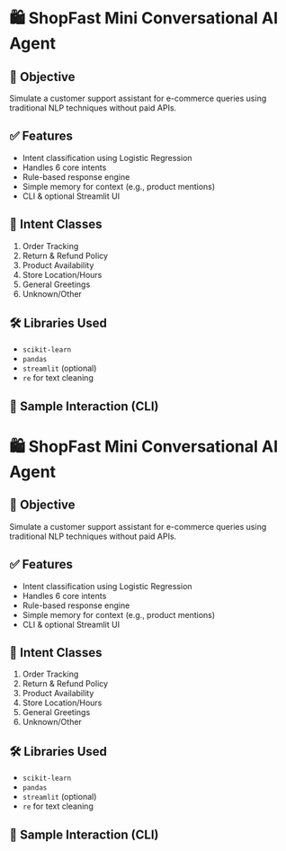 # 🛍️ ShopFast Mini Conversational AI Agent

## 📌 Objective
Simulate a customer support assistant for e-commerce queries using traditional NLP techniques without paid APIs.

## ✅ Features
- Intent classification using Logistic Regression
- Handles 6 core intents
- Rule-based response engine
- Simple memory for context (e.g., product mentions)
- CLI & optional Streamlit UI

## 🧠 Intent Classes
1. Order Tracking  
2. Return & Refund Policy  
3. Product Availability  
4. Store Location/Hours  
5. General Greetings  
6. Unknown/Other

## 🛠️ Libraries Used
- `scikit-learn`
- `pandas`
- `streamlit` (optional)
- `re` for text cleaning

## 💬 Sample Interaction (CLI)

# 🛍️ ShopFast Mini Conversational AI Agent

## 📌 Objective
Simulate a customer support assistant for e-commerce queries using traditional NLP techniques without paid APIs.

## ✅ Features
- Intent classification using Logistic Regression
- Handles 6 core intents
- Rule-based response engine
- Simple memory for context (e.g., product mentions)
- CLI & optional Streamlit UI

## 🧠 Intent Classes
1. Order Tracking  
2. Return & Refund Policy  
3. Product Availability  
4. Store Location/Hours  
5. General Greetings  
6. Unknown/Other

## 🛠️ Libraries Used
- `scikit-learn`
- `pandas`
- `streamlit` (optional)
- `re` for text cleaning

## 💬 Sample Interaction (CLI)

